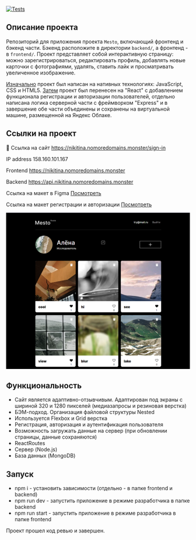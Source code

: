 [![Tests](https://github.com/yandex-praktikum/react-mesto-api-full-gha/actions/workflows/tests.yml/badge.svg)](https://github.com/yandex-praktikum/react-mesto-api-full-gha/actions/workflows/tests.yml)

## Описание проекта

Репозиторий для приложения проекта `Mesto`, включающий фронтенд и бэкенд части. Бэкенд расположите в директории `backend/`, а фронтенд - в `frontend/`. Проект представляет собой интерактивную страницу: можно зарегистрироваться, редактировать профиль, добавлять новые карточки с фотографиями, удалять, ставить лайк и просматривать увеличенное изображение.

<a href="https://github.com/AlenaNikitiina/mesto">Изначально</a> проект был написан на нативных технологиях: JavaScript, CSS и HTML5. <a href="https://github.com/AlenaNikitiina/react-mesto-auth">Затем</a> проект был перенесен на "React" с добавлением функционала регистрации и авторизации пользователей, отдельно написана логика серверной части с фреймворком "Express" и в завершение обе части объединены и сохранены на виртуальной машине, размещенной на Яндекс Облаке.


## Ссылки на проект

🔗 Ссылка на сайт https://nikitina.nomoredomains.monster/sign-in

IP address 158.160.101.167

Frontend https://nikitina.nomoredomains.monster

Backend https://api.nikitina.nomoredomains.monster

Ссылка на макет в Figma [Посмотреть](https://www.figma.com/file/2cn9N9jSkmxD84oJik7xL7/JavaScript.-Sprint-4?type=design&node-id=0-1)

Ссылка на макет регистрации и авторизации [Посмотреть](https://www.figma.com/file/5H3gsn5lIGPwzBPby9jAOo/JavaScript.-Sprint-12?type=design&node-id=0-1)

![Image](https://github.com/AlenaNikitiina/react-mesto-api-full-gha/raw/main/mesto.png)


## Функциональность

* Сайт является адаптивно-отзывчивым. Адаптирован под экраны с шириной 320 и 1280 пикселей (медиазапросы и резиновая верстка)
* БЭМ-подход. Организация файловой структуры Nested
* Используется Flexbox и Grid верстка
* Регистрация, авторизация и аутентификация пользователя
* Возможность загружать данные на сервер (при обновлении страницы, данные сохраняются)
* ReactRoutes
* Сервер (Node.js)
* База данных (MongoDB)

## Запуск

* npm i - установить зависимости (отдельно - в папке frontend и backend)
* npm run dev - запустить приложение в режиме разработчика в папке backend
* npm run start - запустить приложение в режиме разработчика в папке frontend

Проект прошел код ревью и завершен.
